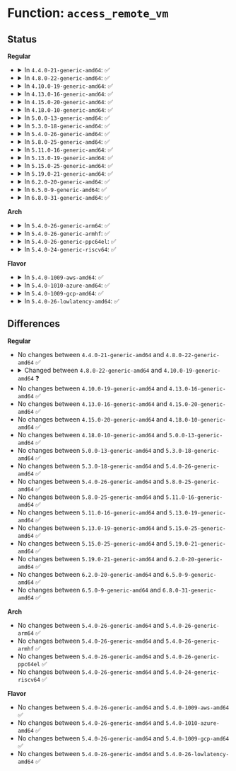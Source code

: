 # Function: <code>access_remote_vm</code>

## Status
<b>Regular</b>
<ul>
<li>
<details>
<summary>In <code>4.4.0-21-generic-amd64</code>: ✅</summary>

```c
int access_remote_vm(struct mm_struct * mm, long unsigned int addr, void * buf, int len, int write)
```

```json
{
  "name": "access_remote_vm",
  "collision_type": "Unique Global",
  "inline_type": "No",
  "funcs": [
    {
      "addr": 18446744071580688032,
      "name": "access_remote_vm",
      "external": true,
      "loc": "mm/memory.c:3729",
      "file": "mm/memory.c",
      "inline": "seen, unknown",
      "caller_inline": [],
      "caller_func": [
        "fs/proc/base.c:environ_read",
        "fs/proc/base.c:proc_pid_cmdline_read",
        "fs/proc/base.c:proc_pid_cmdline_read",
        "fs/proc/base.c:proc_pid_cmdline_read",
        "fs/proc/base.c:proc_pid_cmdline_read"
      ]
    }
  ],
  "symbols": [
    {
      "addr": 18446744071580688032,
      "name": "access_remote_vm",
      "section": ".text",
      "bind": "STB_GLOBAL",
      "size": 33
    }
  ]
}
```
</details>
</li>
<li>
<details>
<summary>In <code>4.8.0-22-generic-amd64</code>: ✅</summary>

```c
int access_remote_vm(struct mm_struct * mm, long unsigned int addr, void * buf, int len, int write)
```

```json
{
  "name": "access_remote_vm",
  "collision_type": "Unique Global",
  "inline_type": "No",
  "funcs": [
    {
      "addr": 18446744071580801488,
      "name": "access_remote_vm",
      "external": true,
      "loc": "mm/memory.c:3924",
      "file": "mm/memory.c",
      "inline": "seen, unknown",
      "caller_inline": [],
      "caller_func": [
        "fs/proc/base.c:environ_read",
        "fs/proc/base.c:proc_pid_cmdline_read",
        "fs/proc/base.c:proc_pid_cmdline_read",
        "fs/proc/base.c:proc_pid_cmdline_read",
        "fs/proc/base.c:proc_pid_cmdline_read"
      ]
    }
  ],
  "symbols": [
    {
      "addr": 18446744071580801488,
      "name": "access_remote_vm",
      "section": ".text",
      "bind": "STB_GLOBAL",
      "size": 33
    }
  ]
}
```
</details>
</li>
<li>
<details>
<summary>In <code>4.10.0-19-generic-amd64</code>: ✅</summary>

```c
int access_remote_vm(struct mm_struct * mm, long unsigned int addr, void * buf, int len, unsigned int gup_flags)
```

```json
{
  "name": "access_remote_vm",
  "collision_type": "Unique Global",
  "inline_type": "No",
  "funcs": [
    {
      "addr": 18446744071580866720,
      "name": "access_remote_vm",
      "external": true,
      "loc": "mm/memory.c:4003",
      "file": "mm/memory.c",
      "inline": "seen, unknown",
      "caller_inline": [],
      "caller_func": [
        "fs/proc/base.c:environ_read",
        "fs/proc/base.c:proc_pid_cmdline_read",
        "fs/proc/base.c:proc_pid_cmdline_read",
        "fs/proc/base.c:proc_pid_cmdline_read",
        "fs/proc/base.c:proc_pid_cmdline_read"
      ]
    }
  ],
  "symbols": [
    {
      "addr": 18446744071580866720,
      "name": "access_remote_vm",
      "section": ".text",
      "bind": "STB_GLOBAL",
      "size": 33
    }
  ]
}
```
</details>
</li>
<li>
<details>
<summary>In <code>4.13.0-16-generic-amd64</code>: ✅</summary>

```c
int access_remote_vm(struct mm_struct * mm, long unsigned int addr, void * buf, int len, unsigned int gup_flags)
```

```json
{
  "name": "access_remote_vm",
  "collision_type": "Unique Global",
  "inline_type": "No",
  "funcs": [
    {
      "addr": 18446744071580911696,
      "name": "access_remote_vm",
      "external": true,
      "loc": "mm/memory.c:4293",
      "file": "mm/memory.c",
      "inline": "seen, unknown",
      "caller_inline": [],
      "caller_func": [
        "fs/proc/base.c:environ_read",
        "fs/proc/base.c:proc_pid_cmdline_read",
        "fs/proc/base.c:proc_pid_cmdline_read",
        "fs/proc/base.c:proc_pid_cmdline_read"
      ]
    }
  ],
  "symbols": [
    {
      "addr": 18446744071580911696,
      "name": "access_remote_vm",
      "section": ".text",
      "bind": "STB_GLOBAL",
      "size": 33
    }
  ]
}
```
</details>
</li>
<li>
<details>
<summary>In <code>4.15.0-20-generic-amd64</code>: ✅</summary>

```c
int access_remote_vm(struct mm_struct * mm, long unsigned int addr, void * buf, int len, unsigned int gup_flags)
```

```json
{
  "name": "access_remote_vm",
  "collision_type": "Unique Global",
  "inline_type": "No",
  "funcs": [
    {
      "addr": 18446744071581010512,
      "name": "access_remote_vm",
      "external": true,
      "loc": "mm/memory.c:4471",
      "file": "mm/memory.c",
      "inline": "seen, unknown",
      "caller_inline": [],
      "caller_func": [
        "fs/proc/base.c:environ_read",
        "fs/proc/base.c:proc_pid_cmdline_read",
        "fs/proc/base.c:proc_pid_cmdline_read",
        "fs/proc/base.c:proc_pid_cmdline_read"
      ]
    }
  ],
  "symbols": [
    {
      "addr": 18446744071581010512,
      "name": "access_remote_vm",
      "section": ".text",
      "bind": "STB_GLOBAL",
      "size": 33
    }
  ]
}
```
</details>
</li>
<li>
<details>
<summary>In <code>4.18.0-10-generic-amd64</code>: ✅</summary>

```c
int access_remote_vm(struct mm_struct * mm, long unsigned int addr, void * buf, int len, unsigned int gup_flags)
```

```json
{
  "name": "access_remote_vm",
  "collision_type": "Unique Global",
  "inline_type": "No",
  "funcs": [
    {
      "addr": 18446744071581144176,
      "name": "access_remote_vm",
      "external": true,
      "loc": "mm/memory.c:4519",
      "file": "mm/memory.c",
      "inline": "seen, unknown",
      "caller_inline": [],
      "caller_func": [
        "fs/proc/base.c:environ_read"
      ]
    }
  ],
  "symbols": [
    {
      "addr": 18446744071581144176,
      "name": "access_remote_vm",
      "section": ".text",
      "bind": "STB_GLOBAL",
      "size": 33
    }
  ]
}
```
</details>
</li>
<li>
<details>
<summary>In <code>5.0.0-13-generic-amd64</code>: ✅</summary>

```c
int access_remote_vm(struct mm_struct * mm, long unsigned int addr, void * buf, int len, unsigned int gup_flags)
```

```json
{
  "name": "access_remote_vm",
  "collision_type": "Unique Global",
  "inline_type": "No",
  "funcs": [
    {
      "addr": 18446744071581224000,
      "name": "access_remote_vm",
      "external": true,
      "loc": "mm/memory.c:4309",
      "file": "mm/memory.c",
      "inline": "seen, unknown",
      "caller_inline": [],
      "caller_func": [
        "fs/proc/base.c:environ_read"
      ]
    }
  ],
  "symbols": [
    {
      "addr": 18446744071581224000,
      "name": "access_remote_vm",
      "section": ".text",
      "bind": "STB_GLOBAL",
      "size": 33
    }
  ]
}
```
</details>
</li>
<li>
<details>
<summary>In <code>5.3.0-18-generic-amd64</code>: ✅</summary>

```c
int access_remote_vm(struct mm_struct * mm, long unsigned int addr, void * buf, int len, unsigned int gup_flags)
```

```json
{
  "name": "access_remote_vm",
  "collision_type": "Unique Global",
  "inline_type": "No",
  "funcs": [
    {
      "addr": 18446744071581297664,
      "name": "access_remote_vm",
      "external": true,
      "loc": "mm/memory.c:4364",
      "file": "mm/memory.c",
      "inline": "seen, unknown",
      "caller_inline": [],
      "caller_func": [
        "fs/proc/base.c:environ_read"
      ]
    }
  ],
  "symbols": [
    {
      "addr": 18446744071581297664,
      "name": "access_remote_vm",
      "section": ".text",
      "bind": "STB_GLOBAL",
      "size": 37
    }
  ]
}
```
</details>
</li>
<li>
<details>
<summary>In <code>5.4.0-26-generic-amd64</code>: ✅</summary>

```c
int access_remote_vm(struct mm_struct * mm, long unsigned int addr, void * buf, int len, unsigned int gup_flags)
```

```json
{
  "name": "access_remote_vm",
  "collision_type": "Unique Global",
  "inline_type": "No",
  "funcs": [
    {
      "addr": 18446744071581356432,
      "name": "access_remote_vm",
      "external": true,
      "loc": "mm/memory.c:4389",
      "file": "mm/memory.c",
      "inline": "seen, unknown",
      "caller_inline": [],
      "caller_func": [
        "fs/proc/base.c:environ_read"
      ]
    }
  ],
  "symbols": [
    {
      "addr": 18446744071581356432,
      "name": "access_remote_vm",
      "section": ".text",
      "bind": "STB_GLOBAL",
      "size": 37
    }
  ]
}
```
</details>
</li>
<li>
<details>
<summary>In <code>5.8.0-25-generic-amd64</code>: ✅</summary>

```c
int access_remote_vm(struct mm_struct * mm, long unsigned int addr, void * buf, int len, unsigned int gup_flags)
```

```json
{
  "name": "access_remote_vm",
  "collision_type": "Unique Global",
  "inline_type": "No",
  "funcs": [
    {
      "addr": 18446744071581554016,
      "name": "access_remote_vm",
      "external": true,
      "loc": "mm/memory.c:4754",
      "file": "mm/memory.c",
      "inline": "seen, unknown",
      "caller_inline": [],
      "caller_func": [
        "fs/proc/base.c:environ_read",
        "fs/proc/base.c:get_mm_cmdline",
        "fs/proc/base.c:get_mm_cmdline",
        "fs/proc/base.c:get_mm_cmdline"
      ]
    }
  ],
  "symbols": [
    {
      "addr": 18446744071581554016,
      "name": "access_remote_vm",
      "section": ".text",
      "bind": "STB_GLOBAL",
      "size": 39
    }
  ]
}
```
</details>
</li>
<li>
<details>
<summary>In <code>5.11.0-16-generic-amd64</code>: ✅</summary>

```c
int access_remote_vm(struct mm_struct * mm, long unsigned int addr, void * buf, int len, unsigned int gup_flags)
```

```json
{
  "name": "access_remote_vm",
  "collision_type": "Unique Global",
  "inline_type": "No",
  "funcs": [
    {
      "addr": 18446744071581598752,
      "name": "access_remote_vm",
      "external": true,
      "loc": "mm/memory.c:4981",
      "file": "mm/memory.c",
      "inline": "seen, unknown",
      "caller_inline": [],
      "caller_func": [
        "fs/proc/base.c:environ_read",
        "fs/proc/base.c:get_mm_cmdline",
        "fs/proc/base.c:get_mm_cmdline",
        "fs/proc/base.c:get_mm_cmdline"
      ]
    }
  ],
  "symbols": [
    {
      "addr": 18446744071581598752,
      "name": "access_remote_vm",
      "section": ".text",
      "bind": "STB_GLOBAL",
      "size": 16
    }
  ]
}
```
</details>
</li>
<li>
<details>
<summary>In <code>5.13.0-19-generic-amd64</code>: ✅</summary>

```c
int access_remote_vm(struct mm_struct * mm, long unsigned int addr, void * buf, int len, unsigned int gup_flags)
```

```json
{
  "name": "access_remote_vm",
  "collision_type": "Unique Global",
  "inline_type": "No",
  "funcs": [
    {
      "addr": 18446744071581621600,
      "name": "access_remote_vm",
      "external": true,
      "loc": "mm/memory.c:5048",
      "file": "mm/memory.c",
      "inline": "seen, unknown",
      "caller_inline": [],
      "caller_func": [
        "fs/proc/base.c:environ_read",
        "fs/proc/base.c:get_mm_cmdline",
        "fs/proc/base.c:get_mm_cmdline",
        "fs/proc/base.c:get_mm_cmdline"
      ]
    }
  ],
  "symbols": [
    {
      "addr": 18446744071581621600,
      "name": "access_remote_vm",
      "section": ".text",
      "bind": "STB_GLOBAL",
      "size": 16
    }
  ]
}
```
</details>
</li>
<li>
<details>
<summary>In <code>5.15.0-25-generic-amd64</code>: ✅</summary>

```c
int access_remote_vm(struct mm_struct * mm, long unsigned int addr, void * buf, int len, unsigned int gup_flags)
```

```json
{
  "name": "access_remote_vm",
  "collision_type": "Unique Global",
  "inline_type": "No",
  "funcs": [
    {
      "addr": 18446744071581889008,
      "name": "access_remote_vm",
      "external": true,
      "loc": "mm/memory.c:5194",
      "file": "mm/memory.c",
      "inline": "seen, unknown",
      "caller_inline": [],
      "caller_func": [
        "fs/proc/base.c:environ_read",
        "fs/proc/base.c:get_mm_cmdline",
        "fs/proc/base.c:get_mm_cmdline",
        "fs/proc/base.c:get_mm_cmdline"
      ]
    }
  ],
  "symbols": [
    {
      "addr": 18446744071581889008,
      "name": "access_remote_vm",
      "section": ".text",
      "bind": "STB_GLOBAL",
      "size": 16
    }
  ]
}
```
</details>
</li>
<li>
<details>
<summary>In <code>5.19.0-21-generic-amd64</code>: ✅</summary>

```c
int access_remote_vm(struct mm_struct * mm, long unsigned int addr, void * buf, int len, unsigned int gup_flags)
```

```json
{
  "name": "access_remote_vm",
  "collision_type": "Unique Global",
  "inline_type": "No",
  "funcs": [
    {
      "addr": 18446744071582286960,
      "name": "access_remote_vm",
      "external": true,
      "loc": "mm/memory.c:5501",
      "file": "mm/memory.c",
      "inline": "seen, unknown",
      "caller_inline": [],
      "caller_func": [
        "fs/proc/base.c:environ_read",
        "fs/proc/base.c:get_mm_cmdline",
        "fs/proc/base.c:get_mm_cmdline",
        "fs/proc/base.c:get_mm_proctitle"
      ]
    }
  ],
  "symbols": [
    {
      "addr": 18446744071582286960,
      "name": "access_remote_vm",
      "section": ".text",
      "bind": "STB_GLOBAL",
      "size": 31
    }
  ]
}
```
</details>
</li>
<li>
<details>
<summary>In <code>6.2.0-20-generic-amd64</code>: ✅</summary>

```c
int access_remote_vm(struct mm_struct * mm, long unsigned int addr, void * buf, int len, unsigned int gup_flags)
```

```json
{
  "name": "access_remote_vm",
  "collision_type": "Unique Global",
  "inline_type": "No",
  "funcs": [
    {
      "addr": 18446744071582779664,
      "name": "access_remote_vm",
      "external": true,
      "loc": "mm/memory.c:5581",
      "file": "mm/memory.c",
      "inline": "seen, unknown",
      "caller_inline": [],
      "caller_func": [
        "fs/proc/base.c:environ_read",
        "fs/proc/base.c:get_mm_cmdline",
        "fs/proc/base.c:get_mm_cmdline",
        "fs/proc/base.c:get_mm_proctitle"
      ]
    }
  ],
  "symbols": [
    {
      "addr": 18446744071582779664,
      "name": "access_remote_vm",
      "section": ".text",
      "bind": "STB_GLOBAL",
      "size": 31
    }
  ]
}
```
</details>
</li>
<li>
<details>
<summary>In <code>6.5.0-9-generic-amd64</code>: ✅</summary>

```c
int access_remote_vm(struct mm_struct * mm, long unsigned int addr, void * buf, int len, unsigned int gup_flags)
```

```json
{
  "name": "access_remote_vm",
  "collision_type": "Unique Global",
  "inline_type": "No",
  "funcs": [
    {
      "addr": 18446744071582996112,
      "name": "access_remote_vm",
      "external": true,
      "loc": "mm/memory.c:5787",
      "file": "mm/memory.c",
      "inline": "seen, unknown",
      "caller_inline": [],
      "caller_func": [
        "fs/proc/base.c:environ_read",
        "fs/proc/base.c:get_mm_cmdline",
        "fs/proc/base.c:get_mm_cmdline",
        "fs/proc/base.c:get_mm_proctitle"
      ]
    }
  ],
  "symbols": [
    {
      "addr": 18446744071582996112,
      "name": "access_remote_vm",
      "section": ".text",
      "bind": "STB_GLOBAL",
      "size": 31
    }
  ]
}
```
</details>
</li>
<li>
<details>
<summary>In <code>6.8.0-31-generic-amd64</code>: ✅</summary>

```c
int access_remote_vm(struct mm_struct * mm, long unsigned int addr, void * buf, int len, unsigned int gup_flags)
```

```json
{
  "name": "access_remote_vm",
  "collision_type": "Unique Global",
  "inline_type": "No",
  "funcs": [
    {
      "addr": 18446744071583167344,
      "name": "access_remote_vm",
      "external": true,
      "loc": "mm/memory.c:6011",
      "file": "mm/memory.c",
      "inline": "seen, unknown",
      "caller_inline": [],
      "caller_func": [
        "fs/proc/base.c:environ_read",
        "fs/proc/base.c:get_mm_cmdline",
        "fs/proc/base.c:get_mm_cmdline",
        "fs/proc/base.c:get_mm_proctitle"
      ]
    }
  ],
  "symbols": [
    {
      "addr": 18446744071583167344,
      "name": "access_remote_vm",
      "section": ".text",
      "bind": "STB_GLOBAL",
      "size": 31
    }
  ]
}
```
</details>
</li>
</ul>
<b>Arch</b>
<ul>
<li>
<details>
<summary>In <code>5.4.0-26-generic-arm64</code>: ✅</summary>

```c
int access_remote_vm(struct mm_struct * mm, long unsigned int addr, void * buf, int len, unsigned int gup_flags)
```

```json
{
  "name": "access_remote_vm",
  "collision_type": "Unique Global",
  "inline_type": "No",
  "funcs": [
    {
      "addr": 18446603336492759912,
      "name": "access_remote_vm",
      "external": true,
      "loc": "mm/memory.c:4389",
      "file": "mm/memory.c",
      "inline": "seen, unknown",
      "caller_inline": [],
      "caller_func": [
        "fs/proc/base.c:environ_read"
      ]
    }
  ],
  "symbols": [
    {
      "addr": 18446603336492759912,
      "name": "access_remote_vm",
      "section": ".text",
      "bind": "STB_GLOBAL",
      "size": 96
    }
  ]
}
```
</details>
</li>
<li>
<details>
<summary>In <code>5.4.0-26-generic-armhf</code>: ✅</summary>

```c
int access_remote_vm(struct mm_struct * mm, long unsigned int addr, void * buf, int len, unsigned int gup_flags)
```

```json
{
  "name": "access_remote_vm",
  "collision_type": "Unique Global",
  "inline_type": "No",
  "funcs": [
    {
      "addr": 3226583604,
      "name": "access_remote_vm",
      "external": true,
      "loc": "mm/memory.c:4389",
      "file": "mm/memory.c",
      "inline": "seen, unknown",
      "caller_inline": [],
      "caller_func": [
        "fs/proc/base.c:environ_read",
        "fs/proc/base.c:mem_rw",
        "fs/proc/base.c:mem_rw"
      ]
    }
  ],
  "symbols": [
    {
      "addr": 3226583604,
      "name": "access_remote_vm",
      "section": ".text",
      "bind": "STB_GLOBAL",
      "size": 68
    }
  ]
}
```
</details>
</li>
<li>
<details>
<summary>In <code>5.4.0-26-generic-ppc64el</code>: ✅</summary>

```c
int access_remote_vm(struct mm_struct * mm, long unsigned int addr, void * buf, int len, unsigned int gup_flags)
```

```json
{
  "name": "access_remote_vm",
  "collision_type": "Unique Global",
  "inline_type": "No",
  "funcs": [
    {
      "addr": 13835058055286124704,
      "name": "access_remote_vm",
      "external": true,
      "loc": "mm/memory.c:4389",
      "file": "mm/memory.c",
      "inline": "seen, unknown",
      "caller_inline": [],
      "caller_func": [
        "fs/proc/base.c:environ_read",
        "fs/proc/base.c:mem_rw",
        "fs/proc/base.c:mem_rw",
        "fs/proc/base.c:proc_pid_cmdline_read",
        "fs/proc/base.c:proc_pid_cmdline_read",
        "fs/proc/base.c:proc_pid_cmdline_read"
      ]
    }
  ],
  "symbols": [
    {
      "addr": 13835058055286124704,
      "name": "access_remote_vm",
      "section": ".text",
      "bind": "STB_GLOBAL",
      "size": 60
    }
  ]
}
```
</details>
</li>
<li>
<details>
<summary>In <code>5.4.0-24-generic-riscv64</code>: ✅</summary>

```c
int access_remote_vm(struct mm_struct * mm, long unsigned int addr, void * buf, int len, unsigned int gup_flags)
```

```json
{
  "name": "access_remote_vm",
  "collision_type": "Unique Global",
  "inline_type": "No",
  "funcs": [
    {
      "addr": 18446743936272740738,
      "name": "access_remote_vm",
      "external": true,
      "loc": "mm/memory.c:4389",
      "file": "mm/memory.c",
      "inline": "seen, unknown",
      "caller_inline": [],
      "caller_func": [
        "fs/proc/base.c:environ_read",
        "fs/proc/base.c:mem_rw",
        "fs/proc/base.c:mem_rw"
      ]
    }
  ],
  "symbols": [
    {
      "addr": 18446743936272740738,
      "name": "access_remote_vm",
      "section": ".text",
      "bind": "STB_GLOBAL",
      "size": 76
    }
  ]
}
```
</details>
</li>
</ul>
<b>Flavor</b>
<ul>
<li>
<details>
<summary>In <code>5.4.0-1009-aws-amd64</code>: ✅</summary>

```c
int access_remote_vm(struct mm_struct * mm, long unsigned int addr, void * buf, int len, unsigned int gup_flags)
```

```json
{
  "name": "access_remote_vm",
  "collision_type": "Unique Global",
  "inline_type": "No",
  "funcs": [
    {
      "addr": 18446744071581325280,
      "name": "access_remote_vm",
      "external": true,
      "loc": "mm/memory.c:4389",
      "file": "mm/memory.c",
      "inline": "seen, unknown",
      "caller_inline": [],
      "caller_func": [
        "fs/proc/base.c:environ_read"
      ]
    }
  ],
  "symbols": [
    {
      "addr": 18446744071581325280,
      "name": "access_remote_vm",
      "section": ".text",
      "bind": "STB_GLOBAL",
      "size": 37
    }
  ]
}
```
</details>
</li>
<li>
<details>
<summary>In <code>5.4.0-1010-azure-amd64</code>: ✅</summary>

```c
int access_remote_vm(struct mm_struct * mm, long unsigned int addr, void * buf, int len, unsigned int gup_flags)
```

```json
{
  "name": "access_remote_vm",
  "collision_type": "Unique Global",
  "inline_type": "No",
  "funcs": [
    {
      "addr": 18446744071581269040,
      "name": "access_remote_vm",
      "external": true,
      "loc": "mm/memory.c:4389",
      "file": "mm/memory.c",
      "inline": "seen, unknown",
      "caller_inline": [],
      "caller_func": [
        "fs/proc/base.c:environ_read"
      ]
    }
  ],
  "symbols": [
    {
      "addr": 18446744071581269040,
      "name": "access_remote_vm",
      "section": ".text",
      "bind": "STB_GLOBAL",
      "size": 37
    }
  ]
}
```
</details>
</li>
<li>
<details>
<summary>In <code>5.4.0-1009-gcp-amd64</code>: ✅</summary>

```c
int access_remote_vm(struct mm_struct * mm, long unsigned int addr, void * buf, int len, unsigned int gup_flags)
```

```json
{
  "name": "access_remote_vm",
  "collision_type": "Unique Global",
  "inline_type": "No",
  "funcs": [
    {
      "addr": 18446744071581316480,
      "name": "access_remote_vm",
      "external": true,
      "loc": "mm/memory.c:4389",
      "file": "mm/memory.c",
      "inline": "seen, unknown",
      "caller_inline": [],
      "caller_func": [
        "fs/proc/base.c:environ_read"
      ]
    }
  ],
  "symbols": [
    {
      "addr": 18446744071581316480,
      "name": "access_remote_vm",
      "section": ".text",
      "bind": "STB_GLOBAL",
      "size": 37
    }
  ]
}
```
</details>
</li>
<li>
<details>
<summary>In <code>5.4.0-26-lowlatency-amd64</code>: ✅</summary>

```c
int access_remote_vm(struct mm_struct * mm, long unsigned int addr, void * buf, int len, unsigned int gup_flags)
```

```json
{
  "name": "access_remote_vm",
  "collision_type": "Unique Global",
  "inline_type": "No",
  "funcs": [
    {
      "addr": 18446744071581380448,
      "name": "access_remote_vm",
      "external": true,
      "loc": "mm/memory.c:4389",
      "file": "mm/memory.c",
      "inline": "seen, unknown",
      "caller_inline": [],
      "caller_func": [
        "fs/proc/base.c:environ_read"
      ]
    }
  ],
  "symbols": [
    {
      "addr": 18446744071581380448,
      "name": "access_remote_vm",
      "section": ".text",
      "bind": "STB_GLOBAL",
      "size": 37
    }
  ]
}
```
</details>
</li>
</ul>

## Differences
<b>Regular</b>
<ul>
<li>
No changes between <code>4.4.0-21-generic-amd64</code> and <code>4.8.0-22-generic-amd64</code> ✅
</li>
<li>
<details>
<summary>Changed between <code>4.8.0-22-generic-amd64</code> and <code>4.10.0-19-generic-amd64</code> ❓</summary>
<ul>
<li>
<b>Param added. </b>
<code>unsigned int gup_flags</code>
</li>
<li>
<b>Param removed. </b>
<code>int write</code>
</li>
</ul>
</details>
</li>
<li>
No changes between <code>4.10.0-19-generic-amd64</code> and <code>4.13.0-16-generic-amd64</code> ✅
</li>
<li>
No changes between <code>4.13.0-16-generic-amd64</code> and <code>4.15.0-20-generic-amd64</code> ✅
</li>
<li>
No changes between <code>4.15.0-20-generic-amd64</code> and <code>4.18.0-10-generic-amd64</code> ✅
</li>
<li>
No changes between <code>4.18.0-10-generic-amd64</code> and <code>5.0.0-13-generic-amd64</code> ✅
</li>
<li>
No changes between <code>5.0.0-13-generic-amd64</code> and <code>5.3.0-18-generic-amd64</code> ✅
</li>
<li>
No changes between <code>5.3.0-18-generic-amd64</code> and <code>5.4.0-26-generic-amd64</code> ✅
</li>
<li>
No changes between <code>5.4.0-26-generic-amd64</code> and <code>5.8.0-25-generic-amd64</code> ✅
</li>
<li>
No changes between <code>5.8.0-25-generic-amd64</code> and <code>5.11.0-16-generic-amd64</code> ✅
</li>
<li>
No changes between <code>5.11.0-16-generic-amd64</code> and <code>5.13.0-19-generic-amd64</code> ✅
</li>
<li>
No changes between <code>5.13.0-19-generic-amd64</code> and <code>5.15.0-25-generic-amd64</code> ✅
</li>
<li>
No changes between <code>5.15.0-25-generic-amd64</code> and <code>5.19.0-21-generic-amd64</code> ✅
</li>
<li>
No changes between <code>5.19.0-21-generic-amd64</code> and <code>6.2.0-20-generic-amd64</code> ✅
</li>
<li>
No changes between <code>6.2.0-20-generic-amd64</code> and <code>6.5.0-9-generic-amd64</code> ✅
</li>
<li>
No changes between <code>6.5.0-9-generic-amd64</code> and <code>6.8.0-31-generic-amd64</code> ✅
</li>
</ul>
<b>Arch</b>
<ul>
<li>
No changes between <code>5.4.0-26-generic-amd64</code> and <code>5.4.0-26-generic-arm64</code> ✅
</li>
<li>
No changes between <code>5.4.0-26-generic-amd64</code> and <code>5.4.0-26-generic-armhf</code> ✅
</li>
<li>
No changes between <code>5.4.0-26-generic-amd64</code> and <code>5.4.0-26-generic-ppc64el</code> ✅
</li>
<li>
No changes between <code>5.4.0-26-generic-amd64</code> and <code>5.4.0-24-generic-riscv64</code> ✅
</li>
</ul>
<b>Flavor</b>
<ul>
<li>
No changes between <code>5.4.0-26-generic-amd64</code> and <code>5.4.0-1009-aws-amd64</code> ✅
</li>
<li>
No changes between <code>5.4.0-26-generic-amd64</code> and <code>5.4.0-1010-azure-amd64</code> ✅
</li>
<li>
No changes between <code>5.4.0-26-generic-amd64</code> and <code>5.4.0-1009-gcp-amd64</code> ✅
</li>
<li>
No changes between <code>5.4.0-26-generic-amd64</code> and <code>5.4.0-26-lowlatency-amd64</code> ✅
</li>
</ul>
